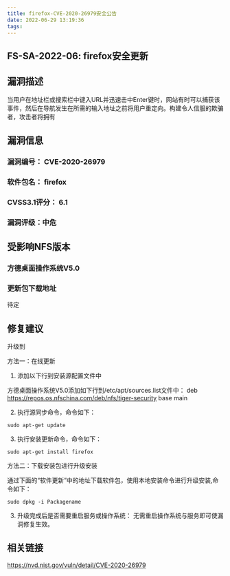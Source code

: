 ```yaml
---
title: firefox-CVE-2020-26979安全公告
date: 2022-06-29 13:19:36
tags:
---
```

## FS-SA-2022-06: firefox安全更新

## 漏洞描述

当用户在地址栏或搜索栏中键入URL并迅速击中Enter键时，网站有时可以捕获该事件，然后在导航发生在所需的输入地址之前将用户重定向。构建令人信服的欺骗者，攻击者将拥有

## 漏洞信息

###    漏洞编号： CVE-2020-26979

###    软件包名： firefox

###    CVSS3.1评分： 6.1

###    漏洞评级：中危

## 受影响NFS版本

###    方德桌面操作系统V5.0

### 更新包下载地址

待定

## 修复建议

升级到 

方法一：在线更新

1. 添加以下行到安装源配置文件中

方德桌面操作系统V5.0添加如下行到/etc/apt/sources.list文件中：
deb https://repos.os.nfschina.com/deb/nfs/tiger-security base main

2. 执行源同步命令，命令如下：

```
sudo apt-get update
```

3. 执行安装更新命令，命令如下：

```
sudo apt-get install firefox
```

方法二：下载安装包进行升级安装

通过下面的“软件更新”中的地址下载软件包，使用本地安装命令进行升级安装,命令如下：

```
sudo dpkg -i Packagename
```

3. 升级完成后是否需要重启服务或操作系统：
   无需重启操作系统与服务即可使漏洞修复生效。

## 相关链接

https://nvd.nist.gov/vuln/detail/CVE-2020-26979
